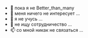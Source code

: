 - 👋 пока я не Better_than_many 
- 👀 меня ничего не интересует ...
- 🌱 я не учусь ...
- 💞️ не ищу сотрудничество ...
- 📫 со мной никак не связаться ...
